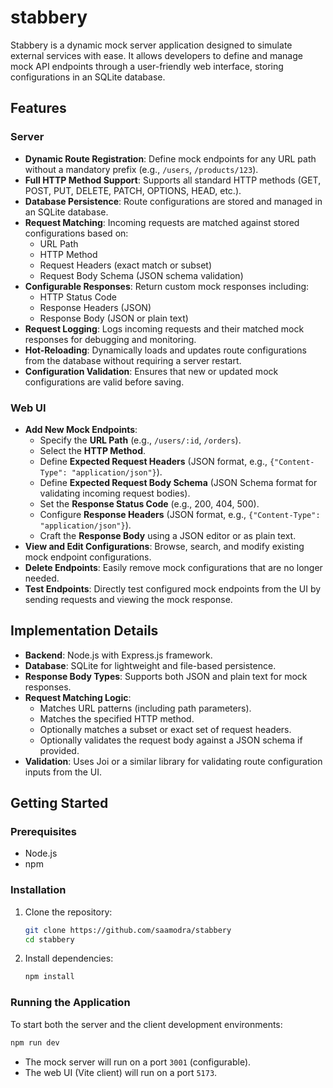 # stabbery

Stabbery is a dynamic mock server application designed to simulate external services with ease. It allows developers to define and manage mock API endpoints through a user-friendly web interface, storing configurations in an SQLite database.

## Features

### Server

- **Dynamic Route Registration**: Define mock endpoints for any URL path without a mandatory prefix (e.g., `/users`, `/products/123`).
- **Full HTTP Method Support**: Supports all standard HTTP methods (GET, POST, PUT, DELETE, PATCH, OPTIONS, HEAD, etc.).
- **Database Persistence**: Route configurations are stored and managed in an SQLite database.
- **Request Matching**: Incoming requests are matched against stored configurations based on:
    - URL Path
    - HTTP Method
    - Request Headers (exact match or subset)
    - Request Body Schema (JSON schema validation)
- **Configurable Responses**: Return custom mock responses including:
    - HTTP Status Code
    - Response Headers (JSON)
    - Response Body (JSON or plain text)
- **Request Logging**: Logs incoming requests and their matched mock responses for debugging and monitoring.
- **Hot-Reloading**: Dynamically loads and updates route configurations from the database without requiring a server restart.
- **Configuration Validation**: Ensures that new or updated mock configurations are valid before saving.

### Web UI

- **Add New Mock Endpoints**:
    - Specify the **URL Path** (e.g., `/users/:id`, `/orders`).
    - Select the **HTTP Method**.
    - Define **Expected Request Headers** (JSON format, e.g., `{"Content-Type": "application/json"}`).
    - Define **Expected Request Body Schema** (JSON Schema format for validating incoming request bodies).
    - Set the **Response Status Code** (e.g., 200, 404, 500).
    - Configure **Response Headers** (JSON format, e.g., `{"Content-Type": "application/json"}`).
    - Craft the **Response Body** using a JSON editor or as plain text.
- **View and Edit Configurations**: Browse, search, and modify existing mock endpoint configurations.
- **Delete Endpoints**: Easily remove mock configurations that are no longer needed.
- **Test Endpoints**: Directly test configured mock endpoints from the UI by sending requests and viewing the mock response.

## Implementation Details

- **Backend**: Node.js with Express.js framework.
- **Database**: SQLite for lightweight and file-based persistence.
- **Response Body Types**: Supports both JSON and plain text for mock responses.
- **Request Matching Logic**:
    - Matches URL patterns (including path parameters).
    - Matches the specified HTTP method.
    - Optionally matches a subset or exact set of request headers.
    - Optionally validates the request body against a JSON schema if provided.
- **Validation**: Uses Joi or a similar library for validating route configuration inputs from the UI.

## Getting Started

### Prerequisites

- Node.js
- npm

### Installation

1. Clone the repository:
   ```bash
   git clone https://github.com/saamodra/stabbery
   cd stabbery
   ```
2. Install dependencies:
   ```bash
   npm install
   ```

### Running the Application

To start both the server and the client development environments:
```bash
npm run dev
```

- The mock server will run on a port `3001` (configurable).
- The web UI (Vite client) will run on a port `5173`.
